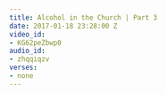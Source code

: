 ```yaml
---
title: Alcohol in the Church | Part 3
date: 2017-01-18 23:28:00 Z
video_id:
- KG62peZbwp0
audio_id:
- zhqqiqzv
verses:
- none
---
```


